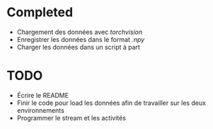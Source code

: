 # Completed
- Chargement des données avec *torchvision*
- Enregistrer les données dans le format *.npy*
- Charger les données dans un script à part

# TODO

- Écrire le README
- Finir le code pour load les données afin de travailler sur les deux environnements
- Programmer le stream et les activités
